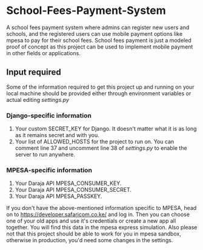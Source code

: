 # School-Fees-Payment-System
A school fees payment system where admins can register new users and schools, and the registered users can use mobile payment options like mpesa to pay for their school fees. School fees payment is just a modeled proof of concept as this project can be used to implement mobile payment in other fields or applications.

## Input required
Some of the information required to get this project up and running on your local machine should be provided either through environment variables or actual editing *settings.py*

### Django-specific information
1. Your custom SECRET_KEY for Django. It doesn't matter what it is as long as it remains secret and with you.
2. Your list of ALLOWED_HOSTS for the project to run on. You can comment line 37 and uncomment line 38 of *settings.py* to enable the server to run anywhere.

### MPESA-specific information
1. Your Daraja API MPESA_CONSUMER_KEY.
2. Your Daraja API MPESA_CONSUMER_SECRET.
3. Your Daraja API MPESA_PASSKEY.

If you don't have the above-mentioned information specific to MPESA, head on to https://developer.safaricom.co.ke/ and log in. Then you can choose one of your old apps and use it's credentials or create a new app all together. You will find this data in the mpesa express simulation. Also please not that this project should be able to work for you in mpesa sandbox, otherwise in production, you'd need some changes in the settings.

